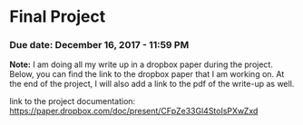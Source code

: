 # Final Project

### Due date: December 16, 2017  - 11:59 PM

**Note:** I am doing all my write up in a dropbox paper during the project. Below, you can find the link to the
dropbox paper that I am working on. At the end of the project, I will also add a link to the pdf of the write-up as
well.


link to the project documentation: https://paper.dropbox.com/doc/present/CFpZe33Gl4StoIsPXwZxd

